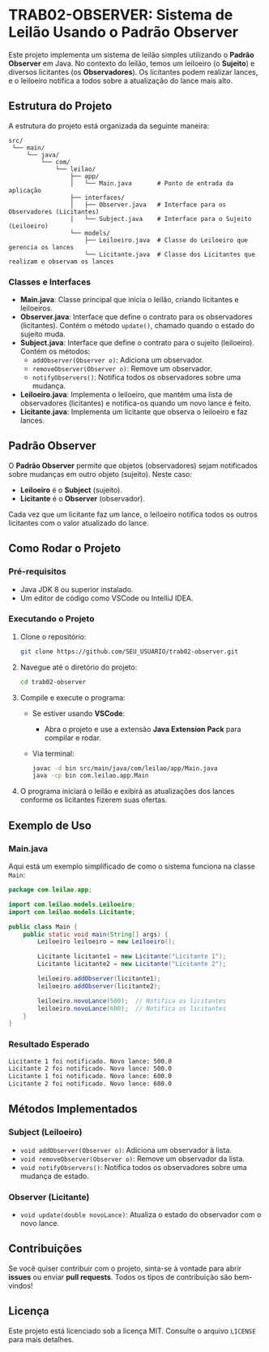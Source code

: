 
# TRAB02-OBSERVER: Sistema de Leilão Usando o Padrão Observer

Este projeto implementa um sistema de leilão simples utilizando o **Padrão Observer** em Java. No contexto do leilão, temos um leiloeiro (o **Sujeito**) e diversos licitantes (os **Observadores**). Os licitantes podem realizar lances, e o leiloeiro notifica a todos sobre a atualização do lance mais alto.

## Estrutura do Projeto

A estrutura do projeto está organizada da seguinte maneira:

```
src/
 └── main/
     └── java/
         └── com/
             └── leilao/
                 ├── app/
                 │   └── Main.java       # Ponto de entrada da aplicação
                 ├── interfaces/
                 │   ├── Observer.java   # Interface para os Observadores (Licitantes)
                 │   └── Subject.java    # Interface para o Sujeito (Leiloeiro)
                 └── models/
                     ├── Leiloeiro.java  # Classe do Leiloeiro que gerencia os lances
                     └── Licitante.java  # Classe dos Licitantes que realizam e observam os lances
```

### Classes e Interfaces

- **Main.java**: Classe principal que inicia o leilão, criando licitantes e leiloeiros.
- **Observer.java**: Interface que define o contrato para os observadores (licitantes). Contém o método `update()`, chamado quando o estado do sujeito muda.
- **Subject.java**: Interface que define o contrato para o sujeito (leiloeiro). Contém os métodos:
  - `addObserver(Observer o)`: Adiciona um observador.
  - `removeObserver(Observer o)`: Remove um observador.
  - `notifyObservers()`: Notifica todos os observadores sobre uma mudança.
- **Leiloeiro.java**: Implementa o leiloeiro, que mantém uma lista de observadores (licitantes) e notifica-os quando um novo lance é feito.
- **Licitante.java**: Implementa um licitante que observa o leiloeiro e faz lances.

## Padrão Observer

O **Padrão Observer** permite que objetos (observadores) sejam notificados sobre mudanças em outro objeto (sujeito). Neste caso:

- **Leiloeiro** é o **Subject** (sujeito).
- **Licitante** é o **Observer** (observador).

Cada vez que um licitante faz um lance, o leiloeiro notifica todos os outros licitantes com o valor atualizado do lance.

## Como Rodar o Projeto

### Pré-requisitos

- Java JDK 8 ou superior instalado.
- Um editor de código como VSCode ou IntelliJ IDEA.

### Executando o Projeto

1. Clone o repositório:
   ```bash
   git clone https://github.com/SEU_USUARIO/trab02-observer.git
   ```

2. Navegue até o diretório do projeto:
   ```bash
   cd trab02-observer
   ```

3. Compile e execute o programa:

   - Se estiver usando **VSCode**:
     - Abra o projeto e use a extensão **Java Extension Pack** para compilar e rodar.
   
   - Via terminal:
     ```bash
     javac -d bin src/main/java/com/leilao/app/Main.java
     java -cp bin com.leilao.app.Main
     ```

4. O programa iniciará o leilão e exibirá as atualizações dos lances conforme os licitantes fizerem suas ofertas.

## Exemplo de Uso

### Main.java

Aqui está um exemplo simplificado de como o sistema funciona na classe `Main`:

```java
package com.leilao.app;

import com.leilao.models.Leiloeiro;
import com.leilao.models.Licitante;

public class Main {
    public static void main(String[] args) {
        Leiloeiro leiloeiro = new Leiloeiro();

        Licitante licitante1 = new Licitante("Licitante 1");
        Licitante licitante2 = new Licitante("Licitante 2");

        leiloeiro.addObserver(licitante1);
        leiloeiro.addObserver(licitante2);

        leiloeiro.novoLance(500);  // Notifica os licitantes
        leiloeiro.novoLance(600);  // Notifica os licitantes
    }
}
```

### Resultado Esperado

```bash
Licitante 1 foi notificado. Novo lance: 500.0
Licitante 2 foi notificado. Novo lance: 500.0
Licitante 1 foi notificado. Novo lance: 600.0
Licitante 2 foi notificado. Novo lance: 600.0
```

## Métodos Implementados

### Subject (Leiloeiro)

- `void addObserver(Observer o)`: Adiciona um observador à lista.
- `void removeObserver(Observer o)`: Remove um observador da lista.
- `void notifyObservers()`: Notifica todos os observadores sobre uma mudança de estado.

### Observer (Licitante)

- `void update(double novoLance)`: Atualiza o estado do observador com o novo lance.

## Contribuições

Se você quiser contribuir com o projeto, sinta-se à vontade para abrir **issues** ou enviar **pull requests**. Todos os tipos de contribuição são bem-vindos!

## Licença

Este projeto está licenciado sob a licença MIT. Consulte o arquivo `LICENSE` para mais detalhes.
